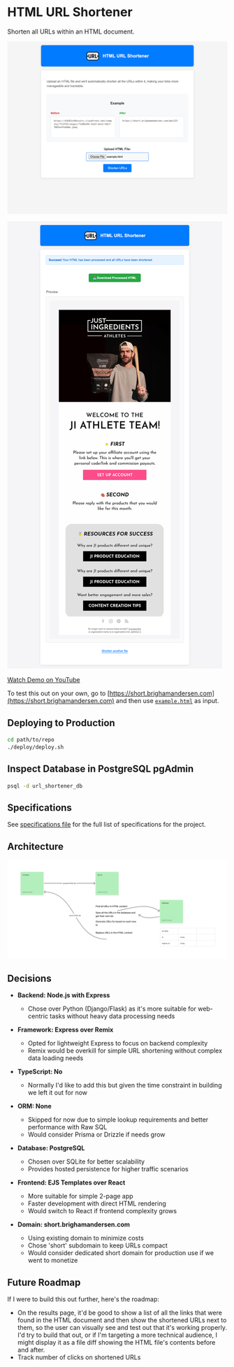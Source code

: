 # HTML URL Shortener

Shorten all URLs within an HTML document.

![Demo Screenshot 1](./README-demo-screenshot1.png)

![Demo Screenshot 2](./README-demo-screenshot2.png)

[Watch Demo on YouTube](https://youtu.be/9SLmUPKXjmQ)

To test this out on your own, go to [https://short.brighamandersen.com](https://short.brighamandersen.com) and then use [`example.html`](./example.html) as input.

## Deploying to Production

```bash
cd path/to/repo
./deploy/deploy.sh
```

## Inspect Database in PostgreSQL pgAdmin

```bash
psql -d url_shortener_db
```

## Specifications

See [specifications file](./README-specifications.md) for the full list of specifications for the project.

## Architecture

![Architecture Diagram](./README-architecture-diagram.jpg)

## Decisions

* **Backend: Node.js with Express**
  * Chose over Python (Django/Flask) as it's more suitable for web-centric tasks without heavy data processing needs

* **Framework: Express over Remix**
  * Opted for lightweight Express to focus on backend complexity
  * Remix would be overkill for simple URL shortening without complex data loading needs

* **TypeScript: No**
  * Normally I'd like to add this but given the time constraint in building we left it out for now

* **ORM: None**
  * Skipped for now due to simple lookup requirements and better performance with Raw SQL
  * Would consider Prisma or Drizzle if needs grow

* **Database: PostgreSQL**
  * Chosen over SQLite for better scalability
  * Provides hosted persistence for higher traffic scenarios

* **Frontend: EJS Templates over React**
  * More suitable for simple 2-page app
  * Faster development with direct HTML rendering
  * Would switch to React if frontend complexity grows

* **Domain: short.brighamandersen.com**
  * Using existing domain to minimize costs
  * Chose 'short' subdomain to keep URLs compact
  * Would consider dedicated short domain for production use if we went to monetize

## Future Roadmap

If I were to build this out further, here's the roadmap:

- On the results page, it'd be good to show a list of all the links that were found in the HTML document and then show the shortened URLs next to them, so the user can visually see and test out that it's working properly. I'd try to build that out, or if I'm targeting a more technical audience, I might display it as a file diff showing the HTML file's contents before and after.
- Track number of clicks on shortened URLs